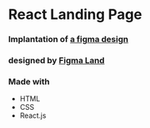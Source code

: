 # React Landing Page
### Implantation of [a figma design](https://www.figma.com/community/file/827488004796756851)
### designed by [Figma Land](https://www.figma.com/@figmaland)

### Made with 
- HTML
- CSS
- React.js
